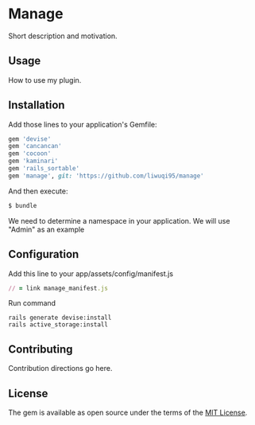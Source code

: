 # Manage

Short description and motivation.

## Usage

How to use my plugin.

## Installation

Add those lines to your application's Gemfile:

```ruby
gem 'devise'
gem 'cancancan'
gem 'cocoon'
gem 'kaminari'
gem 'rails_sortable'
gem 'manage', git: 'https://github.com/liwuqi95/manage'
```

And then execute:

```bash
$ bundle
```

We need to determine a namespace in your application. We will use "Admin" as an example

## Configuration

Add this line to your app/assets/config/manifest.js

```ruby
// = link manage_manifest.js
```

Run command

```shell
rails generate devise:install
rails active_storage:install
```

## Contributing

Contribution directions go here.

## License

The gem is available as open source under the terms of the [MIT License](https://opensource.org/licenses/MIT).
